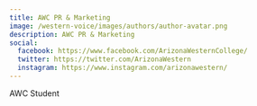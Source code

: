 ```yaml
---
title: AWC PR & Marketing
image: /western-voice/images/authors/author-avatar.png
description: AWC PR & Marketing
social:
  facebook: https://www.facebook.com/ArizonaWesternCollege/
  twitter: https://twitter.com/ArizonaWestern
  instagram: https://www.instagram.com/arizonawestern/
---
```


AWC Student